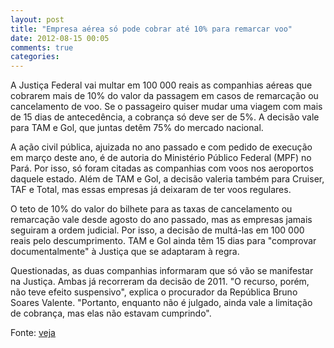 ```yaml
---
layout: post
title: "Empresa aérea só pode cobrar até 10% para remarcar voo"
date: 2012-08-15 00:05
comments: true
categories: 
---
```

A Justiça Federal vai multar em 100 000 reais as companhias aéreas que cobrarem mais de 10% do valor da passagem em casos de remarcação ou cancelamento de voo. Se o passageiro quiser mudar uma viagem com mais de 15 dias de antecedência, a cobrança só deve ser de 5%. A decisão vale para TAM e Gol, que juntas detêm 75% do mercado nacional.

A ação civil pública, ajuizada no ano passado e com pedido de execução em março deste ano, é de autoria do Ministério Público Federal (MPF) no Pará. Por isso, só foram citadas as companhias com voos nos aeroportos daquele estado. Além de TAM e Gol, a decisão valeria também para Cruiser, TAF e Total, mas essas empresas já deixaram de ter voos regulares.

O teto de 10% do valor do bilhete para as taxas de cancelamento ou remarcação vale desde agosto do ano passado, mas as empresas jamais seguiram a ordem judicial. Por isso, a decisão de multá-las em 100 000 reais pelo descumprimento. TAM e Gol ainda têm 15 dias para "comprovar documentalmente" à Justiça que se adaptaram à regra.

Questionadas, as duas companhias informaram que só vão se manifestar na Justiça. Ambas já recorreram da decisão de 2011. "O recurso, porém, não teve efeito suspensivo", explica o procurador da República Bruno Soares Valente. "Portanto, enquanto não é julgado, ainda vale a limitação de cobrança, mas elas não estavam cumprindo".

Fonte: [veja](http://veja.abril.com.br/noticia/brasil/empresa-aerea-so-pode-cobrar-ate-10-para-remarcar-voo)